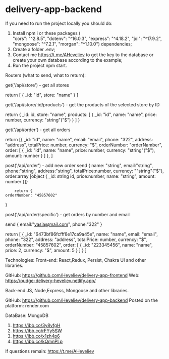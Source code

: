 # delivery-app-backend

If you need to run the project locally you should do:
1. Install npm i or these packages  (    
    "cors": "^2.8.5",
    "dotenv": "^16.0.3",
    "express": "^4.18.2",
    "joi": "^17.9.2",
    "mongoose": "^7.2.1",
    "morgan": "^1.10.0") dependencies;
2. Create a folder .env;
3. Contact me https://t.me/AHeveliev to get the key to the database or create your own database according to the example;
4. Run the project npm start.



Routers (what to send, what to return):

get('/api/store') - get all stores

return [
    {
        _id: "id",
        store: "name"
    }
]


get('/api/store/:id/products') - get the products of the selected store by ID

return {
    _id: id,
    store: "name",
    products: [
        {
            _id: "id",
            name: "name",
            price: number,
            currency: "string"("$")
        }
    ]
}

get('/api/order') - get all orders

return [{
        _id: "id",
        name: "name",
        email: "email",
        phone: "322",
        address: "address",
        totalPrice: number,
        currency: "$",
        orderNumber: "orderNamber",
        order: [
            {
                _id: "id",
                name: "name",
                price: number,
                currency: "string"("$"),
                amount: number
            }
        ]
    },
    ]

post('/api/order') - add new order
send {
        name: "string",
        email:"string",
        phone:"string",
        address:"string",
        totalPrice:number,
        currency: ""string"("$"),
        order:array [object {
            _id: string id,
            price:number,
             name: "string",
             amount: number
        }]}

        return {
    orderNumber: "45857602"
}



post('/api/order/specific') - get orders by number and email

send {
        email:"vasia@mail.com",
        phone:"322"
}

return [
    {
        _id: "6473bf86fcfff8e17ca9a45e",
        name: "name",
        email: "email",
        phone: "322",
        address: "address",
        totalPrice: number,
        currency: "$",
        orderNumber: "45857602",
        order: [
            {
                _id: "223345456",
                name: "name",
                price: 2,
                currency: "$",
                amount: 5
            }
        ]
    }
]




Technologies: Front-end: React,Redux, Persist, Chakra UI and other libraries.

GitHub: https://github.com/Heveliev/delivery-app-frontend Web: https://pudge-delivery-heveliev.netlify.app/

Back-end:JS, Node,Express, Mongoose and other libraries.

GitHub: https://github.com/Heveliev/delivery-app-backend Рosted on the platform: render.com

DataBase: MongoDB

1. https://ibb.co/3y8vfgH
2. https://ibb.co/rFYy5SW
3. https://ibb.co/x1zh4p6
4. https://ibb.co/kQmnPLp


If questions remain: https://t.me/AHeveliev